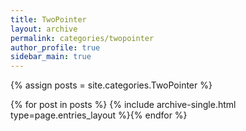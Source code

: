 ```yaml
---
title: TwoPointer
layout: archive
permalink: categories/twopointer
author_profile: true
sidebar_main: true
---
```




{% assign posts = site.categories.TwoPointer %}

{% for post in posts %} {% include archive-single.html type=page.entries_layout %}{% endfor %}

